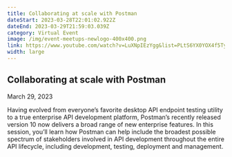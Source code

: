 ```yaml
---
title: Collaborating at scale with Postman
dateStart: 2023-03-28T22:01:02.922Z
dateEnd: 2023-03-29T21:59:03.039Z
category: Virtual Event
image: /img/event-meetups-newlogo-400x400.png
link: https://www.youtube.com/watch?v=LuXNpIEzYgg&list=PLtS6YX0YOX4f5TyRI7jUdjm7D9H4laNlF
width: large
---
```

## Collaborating at scale with Postman

March 29, 2023

Having evolved from everyone’s favorite desktop API endpoint testing utility to a true enterprise API development platform, Postman’s recently released version 10 now delivers a broad range of new enterprise features. In this session, you’ll learn how Postman can help include the broadest possible spectrum of stakeholders involved in API development throughout the entire API lifecycle, including development, testing, deployment and management.
